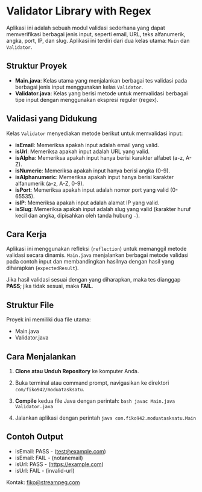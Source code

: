 # Validator Library with Regex

Aplikasi ini adalah sebuah modul validasi sederhana yang dapat memverifikasi berbagai jenis input, seperti email, URL, teks alfanumerik, angka, port, IP, dan slug. Aplikasi ini terdiri dari dua kelas utama: `Main` dan `Validator`.

## Struktur Proyek

- **Main.java**: Kelas utama yang menjalankan berbagai tes validasi pada berbagai jenis input menggunakan kelas `Validator`.
- **Validator.java**: Kelas yang berisi metode untuk memvalidasi berbagai tipe input dengan menggunakan ekspresi reguler (regex).

## Validasi yang Didukung

Kelas `Validator` menyediakan metode berikut untuk memvalidasi input:
- **isEmail**: Memeriksa apakah input adalah email yang valid.
- **isUrl**: Memeriksa apakah input adalah URL yang valid.
- **isAlpha**: Memeriksa apakah input hanya berisi karakter alfabet (a-z, A-Z).
- **isNumeric**: Memeriksa apakah input hanya berisi angka (0-9).
- **isAlphanumeric**: Memeriksa apakah input hanya berisi karakter alfanumerik (a-z, A-Z, 0-9).
- **isPort**: Memeriksa apakah input adalah nomor port yang valid (0-65535).
- **isIP**: Memeriksa apakah input adalah alamat IP yang valid.
- **isSlug**: Memeriksa apakah input adalah slug yang valid (karakter huruf kecil dan angka, dipisahkan oleh tanda hubung `-`).

## Cara Kerja

Aplikasi ini menggunakan refleksi (`reflection`) untuk memanggil metode validasi secara dinamis. `Main.java` menjalankan berbagai metode validasi pada contoh input dan membandingkan hasilnya dengan hasil yang diharapkan (`expectedResult`).

Jika hasil validasi sesuai dengan yang diharapkan, maka tes dianggap **PASS**; jika tidak sesuai, maka **FAIL**.

## Struktur File

Proyek ini memiliki dua file utama:
  - Main.java
  - Validator.java


## Cara Menjalankan

1. **Clone atau Unduh Repository** ke komputer Anda.
2. Buka terminal atau command prompt, navigasikan ke direktori `com/fiko942/moduatasksatu`.
3. **Compile** kedua file Java dengan perintah:
   `bash
   javac Main.java Validator.java`

4. Jalankan aplikasi dengan perintah `java com.fiko942.moduatasksatu.Main
`

## Contoh Output
- isEmail: PASS - (test@example.com)
- isEmail: FAIL - (notanemail)
- isUrl: PASS - (https://example.com)
- isUrl: FAIL - (invalid-url)

Kontak: fiko@streampeg.com